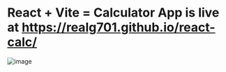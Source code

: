 # React + Vite = Calculator App is live at https://realg701.github.io/react-calc/

![image](https://github.com/realg701/react-calc/assets/125727302/9dde758a-ad50-4a50-a8c8-82d315c47171)
